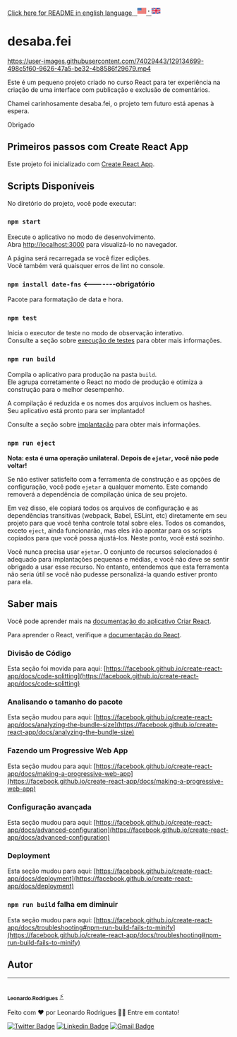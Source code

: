 <a alt="README in english language" href="/README-en.md">Click here for README in english language <span>&nbsp;&nbsp;<img   height="20" width="20" alt="Repository List" src=".github/estados-unidos.png" /> ' <img   height="20" width="20" alt="Repository List" src=".github/reino-unido.png" /></span></a>

# desaba.fei

https://user-images.githubusercontent.com/74029443/129134699-498c5f60-9626-47a5-be32-4b8586f29679.mp4


Este é um pequeno projeto criado no curso React para ter experiência na criação de uma interface com publicação e exclusão de comentários.

Chamei carinhosamente desaba.fei, o projeto tem futuro está apenas à espera.

Obrigado

## Primeiros passos com Create React App

Este projeto foi inicializado com [Create React App](https://github.com/facebook/create-react-app).

## Scripts Disponíveis

No diretório do projeto, você pode executar:

### `npm start`

Execute o aplicativo no modo de desenvolvimento. \
Abra [http://localhost:3000](http://localhost:3000) para visualizá-lo no navegador.

A página será recarregada se você fizer edições. \
Você também verá quaisquer erros de lint no console.

### `npm install date-fns` <-------obrigatório

Pacote para formatação de data e hora.

### `npm test`

Inicia o executor de teste no modo de observação interativo. \
Consulte a seção sobre [execução de testes](https://facebook.github.io/create-react-app/docs/running-tests) para obter mais informações.

### `npm run build`

Compila o aplicativo para produção na pasta `build`. \
Ele agrupa corretamente o React no modo de produção e otimiza a construção para o melhor desempenho.

A compilação é reduzida e os nomes dos arquivos incluem os hashes. \
Seu aplicativo está pronto para ser implantado!

Consulte a seção sobre [implantação](https://facebook.github.io/create-react-app/docs/deployment) para obter mais informações.

### `npm run eject`

**Nota: esta é uma operação unilateral. Depois de `ejetar`, você não pode voltar!**

Se não estiver satisfeito com a ferramenta de construção e as opções de configuração, você pode `ejetar` a qualquer momento. Este comando removerá a dependência de compilação única de seu projeto.

Em vez disso, ele copiará todos os arquivos de configuração e as dependências transitivas (webpack, Babel, ESLint, etc) diretamente em seu projeto para que você tenha controle total sobre eles. Todos os comandos, exceto `eject`, ainda funcionarão, mas eles irão apontar para os scripts copiados para que você possa ajustá-los. Neste ponto, você está sozinho.

Você nunca precisa usar `ejetar`. O conjunto de recursos selecionados é adequado para implantações pequenas e médias, e você não deve se sentir obrigado a usar esse recurso. No entanto, entendemos que esta ferramenta não seria útil se você não pudesse personalizá-la quando estiver pronto para ela.

## Saber mais

Você pode aprender mais na [documentação do aplicativo Criar React](https://facebook.github.io/create-react-app/docs/getting-started).

Para aprender o React, verifique a [documentação do React](https://reactjs.org/).

### Divisão de Código

Esta seção foi movida para aqui: [https://facebook.github.io/create-react-app/docs/code-splitting](https://facebook.github.io/create-react-app/docs/code-splitting)

### Analisando o tamanho do pacote

Esta seção mudou para aqui: [https://facebook.github.io/create-react-app/docs/analyzing-the-bundle-size](https://facebook.github.io/create-react-app/docs/analyzing-the-bundle-size)

### Fazendo um Progressive Web App

Esta seção mudou para aqui: [https://facebook.github.io/create-react-app/docs/making-a-progressive-web-app](https://facebook.github.io/create-react-app/docs/making-a-progressive-web-app)

### Configuração avançada

Esta seção mudou para aqui: [https://facebook.github.io/create-react-app/docs/advanced-configuration](https://facebook.github.io/create-react-app/docs/advanced-configuration)

### Deployment

Esta seção mudou para aqui: [https://facebook.github.io/create-react-app/docs/deployment](https://facebook.github.io/create-react-app/docs/deployment)

### `npm run build` falha em diminuir

Esta seção mudou para aqui: [https://facebook.github.io/create-react-app/docs/troubleshooting#npm-run-build-fails-to-minify](https://facebook.github.io/create-react-app/docs/troubleshooting#npm-run-build-fails-to-minify)

## Autor
---

<a href="https://bio.link/leorodriguesdev">
 <img style="border-radius: 50%;" src="https://avatars.githubusercontent.com/u/74029443?s=400&u=6805c72bfdcfef209836c10e359c1312bb1619c7&v=4" width="100px;" alt=""/>
 <br />
 <sub><b>Leonardo Rodrigues</b></sub></a> <a href="https://bio.link/leorodriguesdev" title="link leo">⚡</a>


Feito com ❤️ por Leonardo Rodrigues 👋🏽 Entre em contato!

[![Twitter Badge](https://img.shields.io/badge/-@leorodriguesdev-1ca0f1?style=flat-square&labelColor=1ca0f1&logo=twitter&logoColor=white&link=https://twitter.com/leorodriguesdev)](https://twitter.com/leorodriguesdev) [![Linkedin Badge](https://img.shields.io/badge/-Linkedin-blue?style=flat-square&logo=Linkedin&logoColor=white&link=https://www.linkedin.com/in/on-leorodrigues/)](https://www.linkedin.com/in/on-leorodrigues/) 
[![Gmail Badge](https://img.shields.io/badge/-lerodriguesoffice@gmail.com-c14438?style=flat-square&logo=Gmail&logoColor=white&link=mailto:leorodriguesoffice@gmail.com)](mailto:leorodriguesoffice@gmail.com)

<p align="left" >
<img   alt="logoleo" src=".github/logoleo.png" width="400px; />
</p>